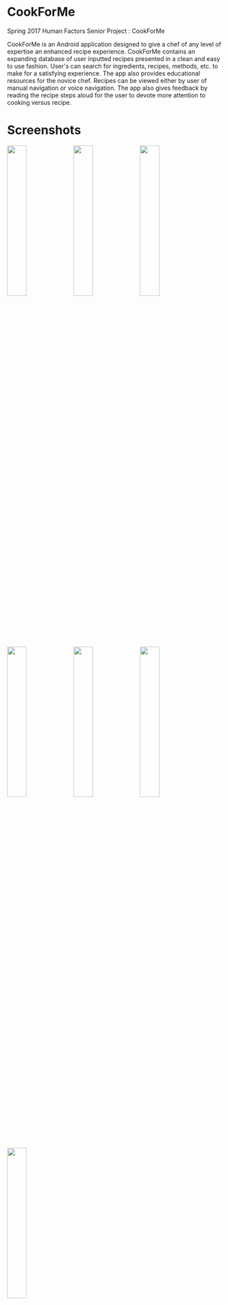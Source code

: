 # CookForMe
Spring 2017 Human Factors Senior Project : CookForMe

CookForMe is an Android application designed to give a chef of any level of expertise an enhanced recipe experience. CookForMe contains an expanding database of user inputted recipes presented in a clean and easy to use fashion. User's can search for ingredients, recipes, methods, etc. to make for a satisfying experience. The app also provides educational resources for the novice chef. Recipes can be viewed either by user of manual navigation or voice navigation. The app also gives feedback by reading the recipe steps aloud for the user to devote more attention to cooking versus recipe. 

# Screenshots

<img src="https://cloud.githubusercontent.com/assets/17841613/26770230/7a91a5ba-497a-11e7-9a1e-5b1353703fee.png" width="30%"></img> <img src="https://cloud.githubusercontent.com/assets/17841613/26770242/8e24ba86-497a-11e7-8367-5ff7cf150432.png" width="30%"></img> <img src="https://cloud.githubusercontent.com/assets/17841613/26770244/91caae3e-497a-11e7-9e8e-d4f61332f845.png" width="30%"></img> <img src="https://cloud.githubusercontent.com/assets/17841613/26770246/94593666-497a-11e7-881c-335e2f8b201a.png" width="30%"></img> <img src="https://cloud.githubusercontent.com/assets/17841613/26770249/9a3d2b28-497a-11e7-9d3f-8da94b98cfde.png" width="30%"></img> <img src="https://cloud.githubusercontent.com/assets/17841613/26770251/9c9dcc1a-497a-11e7-8fcd-ab822730d305.png" width="30%"></img> <img src="https://cloud.githubusercontent.com/assets/17841613/26770253/9f0f1e7c-497a-11e7-81d6-49cf2043aa23.png" width="30%"></img> 

